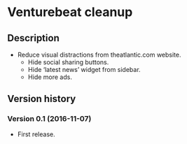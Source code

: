 # Venturebeat cleanup

## Description

- Reduce visual distractions from theatlantic.com website.
  - Hide social sharing buttons.
  - Hide ‘latest news’ widget from sidebar.
  - Hide more ads.


## Version history

### Version 0.1 (2016-11-07)
- First release.
